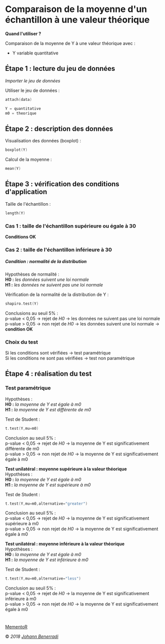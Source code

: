 # Comparaison de la moyenne d'un échantillon à une valeur théorique

**Quand l'utiliser ?**

Comparaison de la moyenne de Y à une valeur théorique avec :
- Y variable quantitative  


## Étape 1 : lecture du jeu de données
*Importer le jeu de données*

Utiliser le jeu de données :
```c
attach(data)
```
```c
Y = quantitative
m0 = theorique
```


## Étape 2 : description des données
Visualisation des données (boxplot) :
```c
boxplot(Y)
```

Calcul de la moyenne :
```c
mean(Y)
```


## Étape 3 : vérification des conditions d'application
Taille de l'échantillon :
```c
length(Y)
```

### Cas 1 : taille de l'échantillon supérieure ou égale à 30
**Conditions OK**

### Cas 2 : taille de l'échantillon inférieure à 30
##### Condition : normalité de la distribution
Hypothèses de normalité :  
**H0 :** *les données suivent une loi normale*  
**H1 :** *les données ne suivent pas une loi normale*  

Vérification de la normalité de la distribution de Y :
```c
shapiro.test(Y)
```
Conclusions au seuil 5% :  
p-value < 0,05 → rejet de *H0* → les données ne suivent pas une loi normale  
p-value > 0,05 → non rejet de *H0* → les données suivent une loi normale → **condition OK**


### Choix du test
Si les conditions sont vérifiées → test paramétrique  
Si les conditions ne sont pas vérifiées → test non paramétrique


## Étape 4 : réalisation du test
### Test paramétrique
Hypothèses :  
**H0 :** *la moyenne de Y est égale à m0*  
**H1 :** *la moyenne de Y est différente de m0*  

Test de Student :
```c
t.test(Y,mu=m0)
```
Conclusion au seuil 5% :  
p-value < 0,05 → rejet de *H0* → la moyenne de Y est significativement différente de m0  
p-value > 0,05 → non rejet de *H0* → la moyenne de Y est significativement égale à m0  

**Test unilatéral : moyenne supérieure à la valeur théorique**  
Hypothèses :  
**H0 :** *la moyenne de Y est égale à m0*  
**H1 :** *la moyenne de Y est supérieure à m0*  

Test de Student :
```c
t.test(Y,mu=m0,alternative="greater")
```
Conclusion au seuil 5% :  
p-value < 0,05 → rejet de *H0* → la moyenne de Y est significativement supérieure à m0  
p-value > 0,05 → non rejet de *H0* → la moyenne de Y est significativement égale à m0  

**Test unilatéral : moyenne inférieure à la valeur théorique**  
Hypothèses :  
**H0 :** *la moyenne de Y est égale à m0*  
**H1 :** *la moyenne de Y est inférieure à m0*  

Test de Student :
```c
t.test(Y,mu=m0,alternative="less")
```
Conclusion au seuil 5% :  
p-value < 0,05 → rejet de *H0* → la moyenne de Y est significativement inférieure à m0  
p-value > 0,05 → non rejet de *H0* → la moyenne de Y est significativement égale à m0  


#  
[MementoR](https://github.com/HanBnrd/MementoR)

&copy; *2018* [*Johann Benerradi*](https://github.com/HanBnrd)
